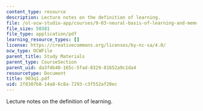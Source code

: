 ```yaml
---
content_type: resource
description: Lecture notes on the definition of learning.
file: /ol-ocw-studio-app/courses/9-03-neural-basis-of-learning-and-memory-fall-2007/2f8307b814a86c8a7293c3f552af20ec_903q1.pdf
file_size: 50381
file_type: application/pdf
learning_resource_types: []
license: https://creativecommons.org/licenses/by-nc-sa/4.0/
ocw_type: OCWFile
parent_title: Study Materials
parent_type: CourseSection
parent_uid: da3f4b40-165c-5fad-8329-81652a9c1da4
resourcetype: Document
title: 903q1.pdf
uid: 2f8307b8-14a8-6c8a-7293-c3f552af20ec
---
```

Lecture notes on the definition of learning.